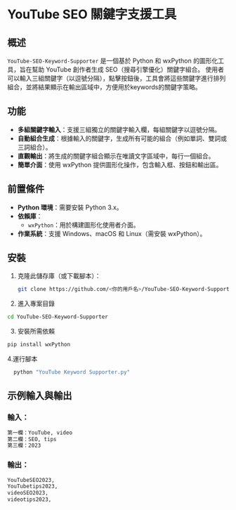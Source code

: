 # YouTube SEO 關鍵字支援工具

## 概述
`YouTube-SEO-Keyword-Supporter` 是一個基於 Python 和 wxPython 的圖形化工具，旨在幫助 YouTube 創作者生成 SEO（搜尋引擎優化）關鍵字組合。
使用者可以輸入三組關鍵字（以逗號分隔），點擊按鈕後，工具會將這些關鍵字進行排列組合，並將結果顯示在輸出區域中，方便用於keywords的關鍵字策略。

## 功能
- **多組關鍵字輸入**：支援三組獨立的關鍵字輸入欄，每組關鍵字以逗號分隔。
- **自動組合生成**：根據輸入的關鍵字，生成所有可能的組合（例如單詞、雙詞或三詞組合）。
- **直觀輸出**：將生成的關鍵字組合顯示在唯讀文字區域中，每行一個組合。
- **簡單介面**：使用 wxPython 提供圖形化操作，包含輸入框、按鈕和輸出區。

## 前置條件
- **Python 環境**：需要安裝 Python 3.x。
- **依賴庫**：
  - `wxPython`：用於構建圖形化使用者介面。
- **作業系統**：支援 Windows、macOS 和 Linux（需安裝 wxPython）。

## 安裝
1. 克隆此儲存庫（或下載腳本）：
   ```bash
   git clone https://github.com/<你的用戶名>/YouTube-SEO-Keyword-Supporter.git
   ```
2. 進入專案目錄
  ```bash
  cd YouTube-SEO-Keyword-Supporter
```
3. 安裝所需依賴
  ```bash
  pip install wxPython
```
4.運行腳本
  ```bash
    python "YouTube Keyword Supporter.py"
```


## 示例輸入與輸出

### 輸入：
```bash
第一欄：YouTube, video
第二欄：SEO, tips
第三欄：2023
```
### 輸出：

```bash
YouTubeSEO2023,
YouTubetips2023,
videoSEO2023,
videotips2023,
```

